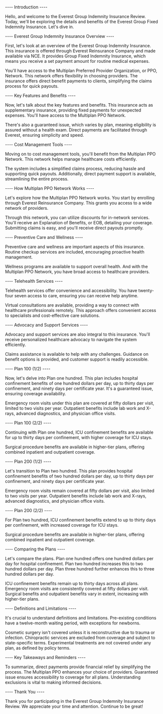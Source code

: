 ---- Introduction ----

Hello, and welcome to the Everest Group Indemnity Insurance Review. Today, we'll be exploring the details and benefits of the Everest Group Fixed Indemnity Insurance. Let's dive in.

---- Everest Group Indemnity Insurance Overview ----

First, let's look at an overview of the Everest Group Indemnity Insurance. This insurance is offered through Everest Reinsurance Company and made available via NCE. It provides Group Fixed Indemnity Insurance, which means you receive a set payment amount for routine medical expenses.

You'll have access to the Multiplan Preferred Provider Organization, or PPO, Network. This network offers flexibility in choosing providers. The insurance offers direct benefit payments to clients, simplifying the claims process for quick payouts.

---- Key Features and Benefits ----

Now, let's talk about the key features and benefits. This insurance acts as supplementary insurance, providing fixed payments for unexpected expenses. You'll have access to the Multiplan PPO Network.

There's also a guaranteed issue, which varies by plan, meaning eligibility is assured without a health exam. Direct payments are facilitated through Everest, ensuring simplicity and speed.

---- Cost Management Tools ----

Moving on to cost management tools, you'll benefit from the Multiplan PPO Network. This network helps manage healthcare costs efficiently.

The system includes a simplified claims process, reducing hassle and supporting quick payouts. Additionally, direct payment support is available, streamlining the entire process.

---- How Multiplan PPO Network Works ----

Let's explore how the Multiplan PPO Network works. You start by enrolling through Everest Reinsurance Company. This grants you access to a wide network of providers.

Through this network, you can utilize discounts for in-network services. You'll receive an Explanation of Benefits, or EOB, detailing your coverage. Submitting claims is easy, and you'll receive direct payouts promptly.

---- Preventive Care and Wellness ----

Preventive care and wellness are important aspects of this insurance. Routine checkup services are included, encouraging proactive health management.

Wellness programs are available to support overall health. And with the Multiplan PPO Network, you have broad access to healthcare providers.

---- Telehealth Services ----

Telehealth services offer convenience and accessibility. You have twenty-four seven access to care, ensuring you can receive help anytime.

Virtual consultations are available, providing a way to connect with healthcare professionals remotely. This approach offers convenient access to specialists and cost-effective care solutions.

---- Advocacy and Support Services ----

Advocacy and support services are also integral to this insurance. You'll receive personalized healthcare advocacy to navigate the system efficiently.

Claims assistance is available to help with any challenges. Guidance on benefit options is provided, and customer support is readily accessible.

---- Plan 100 (1/2) ----

Now, let's delve into Plan one hundred. This plan includes hospital confinement benefits of one hundred dollars per day, up to thirty days per confinement, and ninety days per certificate year. It's a guaranteed issue, ensuring coverage availability.

Emergency room visits under this plan are covered at fifty dollars per visit, limited to two visits per year. Outpatient benefits include lab work and X-rays, advanced diagnostics, and physician office visits.

---- Plan 100 (2/2) ----

Continuing with Plan one hundred, ICU confinement benefits are available for up to thirty days per confinement, with higher coverage for ICU stays.

Surgical procedure benefits are available in higher-tier plans, offering combined inpatient and outpatient coverage.

---- Plan 200 (1/2) ----

Let's transition to Plan two hundred. This plan provides hospital confinement benefits of two hundred dollars per day, up to thirty days per confinement, and ninety days per certificate year.

Emergency room visits remain covered at fifty dollars per visit, also limited to two visits per year. Outpatient benefits include lab work and X-rays, advanced diagnostics, and physician office visits.

---- Plan 200 (2/2) ----

For Plan two hundred, ICU confinement benefits extend to up to thirty days per confinement, with increased coverage for ICU stays.

Surgical procedure benefits are available in higher-tier plans, offering combined inpatient and outpatient coverage.

---- Comparing the Plans ----

Let's compare the plans. Plan one hundred offers one hundred dollars per day for hospital confinement. Plan two hundred increases this to two hundred dollars per day. Plan three hundred further enhances this to three hundred dollars per day.

ICU confinement benefits remain up to thirty days across all plans. Emergency room visits are consistently covered at fifty dollars per visit. Surgical benefits and outpatient benefits vary in extent, increasing with higher-tier plans.

---- Definitions and Limitations ----

It's crucial to understand definitions and limitations. Pre-existing conditions have a twelve-month waiting period, with exceptions for newborns.

Cosmetic surgery isn't covered unless it is reconstructive due to trauma or infection. Chiropractic services are excluded from coverage and subject to state-specific terms. Experimental treatments are not covered under any plan, as defined by policy terms.

---- Key Takeaways and Reminders ----

To summarize, direct payments provide financial relief by simplifying the process. The Multiplan PPO enhances your choice of providers. Guaranteed issue ensures accessibility to coverage for all plans. Understanding exclusions is vital to making informed decisions.

---- Thank You ----

Thank you for participating in the Everest Group Indemnity Insurance Review. We appreciate your time and attention. Continue to be great!